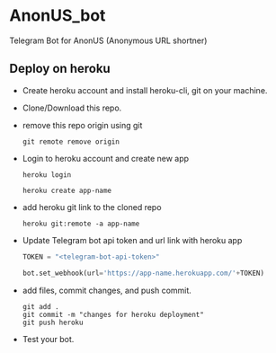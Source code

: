 # AnonUS_bot
Telegram Bot for AnonUS (Anonymous URL shortner)

## Deploy on heroku

- Create heroku account and install heroku-cli, git on your machine.

- Clone/Download this repo.

- remove this repo origin using git
    ```
    git remote remove origin
    ```

- Login to heroku account and create new app
    ```
    heroku login
    ```

    ```
    heroku create app-name
    ```

- add heroku git link to the cloned repo
    ```
    heroku git:remote -a app-name
    ```

- Update Telegram bot api token and url link with heroku app
    ```python
    TOKEN = "<telegram-bot-api-token>"
    ```
    ```python
    bot.set_webhook(url='https://app-name.herokuapp.com/'+TOKEN)
    ```

- add files, commit changes, and push commit.
    ```
    git add .
    git commit -m "changes for heroku deployment"
    git push heroku
    ```

- Test your bot.
